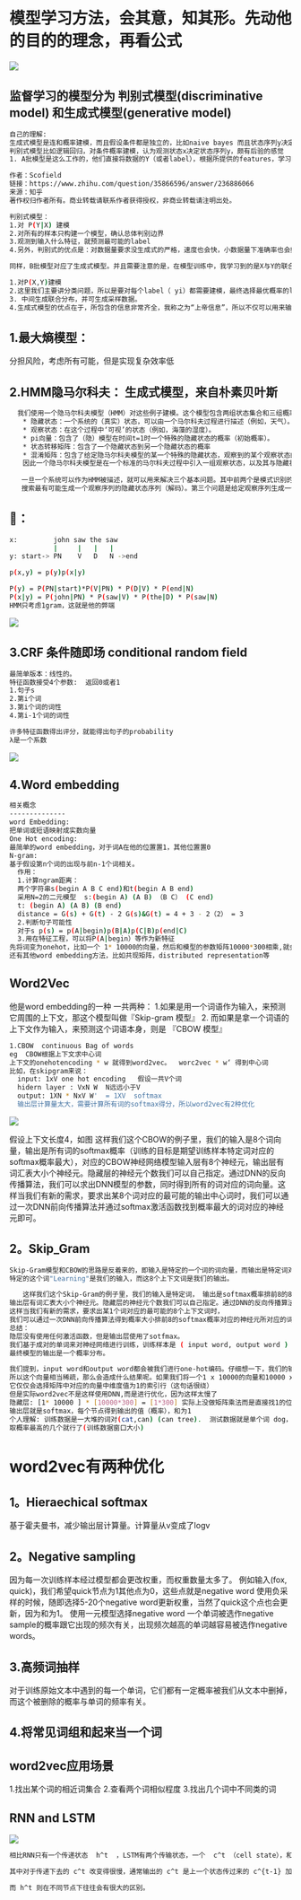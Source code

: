 模型学习方法，会其意，知其形。先动他的目的的理念，再看公式
================
![](https://github.com/ehamster/NLP/blob/master/images/conclusion.jpg)

监督学习的模型分为 判别式模型(discriminative model) 和生成式模型(generative model)
------------
```bash
自己的理解:
生成式模型是连和概率建模，而且假设条件都是独立的，比如naive bayes 而且状态序列y决定观测序列x(颇有先验概率的感觉)
判别式模型比如逻辑回归，对条件概率建模，认为观测状态x决定状态序列y，颇有后验的感觉
1. A批模型是这么工作的，他们直接将数据的Y（或者label），根据所提供的features，学习，最后画出了一个明显或者比较明显的边界（具体怎么做到的？通过复杂的函数映射，或者决策叠加等等mechanism），这一点线性LR、线性SVM应该很明显吧。 2. B批模型是这么工作的，他们先从训练样本数据中，将所有的数据的分布情况摸透，然后最终确定一个分布，来作为我的所有的输入数据的分布，并且他是一个联合分布 P(X,Y)(注意 X包含所有的特征 xi， Y包含所有的label)。然后我来了新的样本数据（inference），好，通过学习来的模型的联合分布 P(X,Y)，再结合新样本给的X ，通过条件概率就能出来 Y ：P(Y|X)=P(X,Y) / P(X)

作者：Scofield
链接：https://www.zhihu.com/question/35866596/answer/236886066
来源：知乎
著作权归作者所有。商业转载请联系作者获得授权，非商业转载请注明出处。

判别式模型：
1.对 P(Y|X) 建模
2.对所有的样本只构建一个模型，确认总体判别边界
3.观测到输入什么特征，就预测最可能的label
4.另外，判别式的优点是：对数据量要求没生成式的严格，速度也会快，小数据量下准确率也会好些。

同样，B批模型对应了生成式模型。并且需要注意的是，在模型训练中，我学习到的是X与Y的联合模型p(Y|X)  ，也就是说，我在训练阶段是只对P(Y|X)建模，我需要确定维护这个联合概率分布的所有的信息参数。完了之后在inference再对新的sample计算  ，导出  ,但这已经不属于建模阶段了。

1.对P(X,Y)建模
2.这里我们主要讲分类问题，所以是要对每个label（ yi）都需要建模，最终选择最优概率的label为结果，所以没有什么判别边界。（对于序列标注问题，那只需要构件一个model）
3. 中间生成联合分布，并可生成采样数据。
4.生成式模型的优点在于，所包含的信息非常齐全，我称之为“上帝信息”，所以不仅可以用来输入label，还可以干其他的事情。生成式模型关注结果是如何产生的。但是生成式模型需要非常充足的数据量以保证采样到了数据本来的面目，所以速度相比之下，慢。


```
1.最大熵模型：
---------------
  分担风险，考虑所有可能，但是实现复杂效率低
  
  
2.HMM隐马尔科夫： 生成式模型，来自朴素贝叶斯
--------------

```bash
  我们使用一个隐马尔科夫模型（HMM）对这些例子建模。这个模型包含两组状态集合和三组概率集合：
　　* 隐藏状态：一个系统的（真实）状态，可以由一个马尔科夫过程进行描述（例如，天气）。
　　* 观察状态：在这个过程中‘可视’的状态（例如，海藻的湿度）。
　　* pi向量：包含了（隐）模型在时间t=1时一个特殊的隐藏状态的概率（初始概率）。
　　* 状态转移矩阵：包含了一个隐藏状态到另一个隐藏状态的概率
　　* 混淆矩阵：包含了给定隐马尔科夫模型的某一个特殊的隐藏状态，观察到的某个观察状态的概率。
　　因此一个隐马尔科夫模型是在一个标准的马尔科夫过程中引入一组观察状态，以及其与隐藏状态间的一些概率关系。
  
   一旦一个系统可以作为HMM被描述，就可以用来解决三个基本问题。其中前两个是模式识别的问题：给定HMM求一个观察序列的概率（评估）；
   搜索最有可能生成一个观察序列的隐藏状态序列（解码）。第三个问题是给定观察序列生成一个HMM（学习）。
 ```
   
   🌰：
   --------
   ```bash
   x:         john saw the saw
              |     |   |   |
   y: start-> PN    V   D   N ->end
   
   p(x,y) = p(y)p(x|y)
   
   P(y) = P(PN|start)*P(V|PN) * P(D|V) * P(end|N)
   P(x|y) = P(john|PN) * P(saw|V) * P(the|D) * P(saw|N)
   HMM只考虑1gram，这就是他的弊端
   ```
   ![](https://github.com/ehamster/NLP/blob/master/images/Screenshot%202019-03-15%20at%2014.57.36.png)
   
   3.CRF 条件随即场  conditional random field
   ------------------
   ```bash
   最简单版本：线性的。
   特征函数接受4个参数:  返回0或者1
   1.句子s
   2.第i个词
   3.第i个词的词性
   4.第i-1个词的词性
   
   许多特征函数得出评分，就能得出句子的probability
   λ是一个系数
   ```
![](https://github.com/ehamster/NLP/blob/master/images/Screenshot%202019-03-18%20at%2009.23.44.png)

4.Word embedding
-----------------

```bash
相关概念
--------------
word Embedding:
把单词或短语映射成实数向量
One Hot encoding:
最简单的word embedding，对于词A在他的位置置1，其他位置置0
N-gram:
基于假设第n个词的出现与前n-1个词相关。
  作用：
  1.计算ngram距离：
  两个字符串s(begin A B C end)和t(begin A B end)
  采用N=2的二元模型  s:(begin A) (A B) （B C） (C end)
  t: (begin A) (A B) (B end)
  distance = G(s) + G(t) - 2 G(s)&G(t) = 4 + 3 - 2（2） = 3
  2.判断句子可能性
  对于s p(s) = p(A|begin)p(B|A)p(C|B)p(end|C)
  3.用在特征工程，可以将P(A|begin）等作为新特征
先将词变为onehot，比如一个 1* 10000的向量，然后和模型的参数矩阵10000*300相乘,就会得到 1*300的vector
还有其他word embedding方法，比如共现矩阵，distributed representation等

```
Word2Vec
---------------
他是word embedding的一种
一共两种：
1.如果是用一个词语作为输入，来预测它周围的上下文，那这个模型叫做『Skip-gram 模型』
2. 而如果是拿一个词语的上下文作为输入，来预测这个词语本身，则是 『CBOW 模型』

```bash
1.CBOW  continuous Bag of words
eg  CBOW根据上下文求中心词
上下文的onehotencoding * w 就得到word2vec。  worc2vec * w‘ 得到中心词
比如，在skipgram来说：
  input: 1xV one hot encoding   假设一共V个词
  hidern layer : VxN W  N远远小于V
  output: 1XN * NxV W'  = 1XV  softmax
  输出层计算量太大，需要计算所有词的softmax得分，所以word2vec有2种优化
```
![](https://github.com/ehamster/NLP/blob/master/images/cbow.png)

假设上下文长度4，如图
这样我们这个CBOW的例子里，我们的输入是8个词向量，输出是所有词的softmax概率（训练的目标是期望训练样本特定词对应的softmax概率最大），对应的CBOW神经网络模型输入层有8个神经元，输出层有词汇表大小个神经元。隐藏层的神经元个数我们可以自己指定。通过DNN的反向传播算法，我们可以求出DNN模型的参数，同时得到所有的词对应的词向量。这样当我们有新的需求，要求出某8个词对应的最可能的输出中心词时，我们可以通过一次DNN前向传播算法并通过softmax激活函数找到概率最大的词对应的神经元即可。

2。Skip_Gram
-----------
```bash
Skip-Gram模型和CBOW的思路是反着来的，即输入是特定的一个词的词向量，而输出是特定词对应的上下文词向量。还是上面的例子，我们的上下文大小取值为4，
特定的这个词"Learning"是我们的输入，而这8个上下文词是我们的输出。

　　这样我们这个Skip-Gram的例子里，我们的输入是特定词， 输出是softmax概率排前8的8个词，对应的Skip-Gram神经网络模型输入层有1个神经元，
输出层有词汇表大小个神经元。隐藏层的神经元个数我们可以自己指定。通过DNN的反向传播算法，我们可以求出DNN模型的参数，同时得到所有的词对应的词向量。
这样当我们有新的需求，要求出某1个词对应的最可能的8个上下文词时，
我们可以通过一次DNN前向传播算法得到概率大小排前8的softmax概率对应的神经元所对应的词即可。
总结：
隐层没有使用任何激活函数，但是输出层使用了sotfmax。
我们基于成对的单词来对神经网络进行训练，训练样本是 ( input word, output word ) 这样的单词对，input word和output word都是one-hot编码的向量。
最终模型的输出是一个概率分布。  

我们提到，input word和output word都会被我们进行one-hot编码。仔细想一下，我们的输入被one-hot编码以后大多数维度上都是0（实际上仅有一个位置为1），
所以这个向量相当稀疏，那么会造成什么结果呢。如果我们将一个1 x 10000的向量和10000 x 300的矩阵相乘，它会消耗相当大的计算资源，为了高效计算，
它仅仅会选择矩阵中对应的向量中维度值为1的索引行（这句话很绕）
但是实际word2vec不是这样使用DNN,而是进行优化，因为这样太慢了
隐藏层: [1* 10000 ] * [10000*300] = [1*300] 实际上没做矩阵乘法而是直接找1的位置然后找权重矩阵对应的行
输出层就是softmax，每个节点得到输出的值（概率），和为1
个人理解: 训练数据是一大堆的词对(cat,can) (can tree).  测试数据就是单个词 dog， 就会得到可能是dog上下文的词，
取概率最高的几个就行了(训练数据窗口大小)
```
word2vec有两种优化
========
1。Hieraechical softmax
------------

基于霍夫曼书，减少输出层计算量。计算量从v变成了logv

2。Negative sampling
-------
因为每一次训练样本经过模型都会更改权重，而权重数量太多了。 例如输入(fox, quick)，我们希望quick节点为1其他点为0，这些点就是negative word
使用负采样的时候，随即选择5-20个negative word更新权重，当然了quick这个点也会更新，因为和为1。
使用一元模型选择negative word 一个单词被选作negative sample的概率跟它出现的频次有关，出现频次越高的单词越容易被选作negative words。

3.高频词抽样
-------
对于训练原始文本中遇到的每一个单词，它们都有一定概率被我们从文本中删掉，而这个被删除的概率与单词的频率有关。

4.将常见词组和起来当一个词
---------

word2vec应用场景
---------
1.找出某个词的相近词集合
2.查看两个词相似程度
3.找出几个词中不同类的词

RNN and LSTM
-----------

![](https://github.com/ehamster/NLP/blob/master/images/Screenshot%202019-04-07%20at%2018.37.03.png)

```bash
相比RNN只有一个传递状态  h^t  ，LSTM有两个传输状态，一个  c^t （cell state），和一个  h^t （hidden state）。（Tips：RNN中的 h^t 对于LSTM中的 c^t ）

其中对于传递下去的 c^t 改变得很慢，通常输出的 c^t 是上一个状态传过来的 c^{t-1} 加上一些数值。

而 h^t 则在不同节点下往往会有很大的区别。
```
